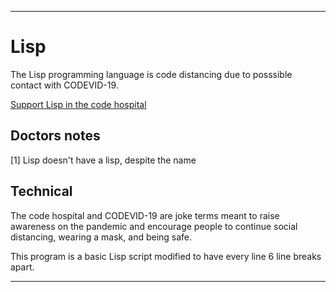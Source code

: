 
***

# Lisp

The Lisp programming language is code distancing due to posssible contact with CODEVID-19.

[Support Lisp in the code hospital](https://github.com/seanpm2001/Code-distancing/discussions/50)

## Doctors notes

[1] Lisp doesn't have a lisp, despite the name

## Technical

The code hospital and CODEVID-19 are joke terms meant to raise awareness on the pandemic and encourage people to continue social distancing, wearing a mask, and being safe.

This program is a basic Lisp script modified to have every line 6 line breaks apart.

***
